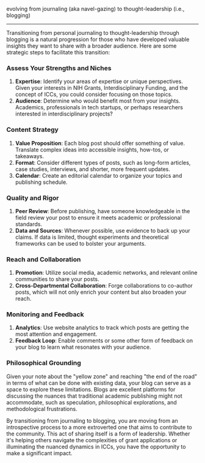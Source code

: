 evolving from journaling (aka navel-gazing) to thought-leadership (i.e., blogging)

---

Transitioning from personal journaling to thought-leadership through blogging is a natural progression for those who have developed valuable insights they want to share with a broader audience. Here are some strategic steps to facilitate this transition:

### Assess Your Strengths and Niches
1. **Expertise**: Identify your areas of expertise or unique perspectives. Given your interests in NIH Grants, Interdisciplinary Funding, and the concept of ICCs, you could consider focusing on those topics.
2. **Audience**: Determine who would benefit most from your insights. Academics, professionals in tech startups, or perhaps researchers interested in interdisciplinary projects?

### Content Strategy
1. **Value Proposition**: Each blog post should offer something of value. Translate complex ideas into accessible insights, how-tos, or takeaways.
2. **Format**: Consider different types of posts, such as long-form articles, case studies, interviews, and shorter, more frequent updates.
3. **Calendar**: Create an editorial calendar to organize your topics and publishing schedule.

### Quality and Rigor
1. **Peer Review**: Before publishing, have someone knowledgeable in the field review your post to ensure it meets academic or professional standards.
2. **Data and Sources**: Whenever possible, use evidence to back up your claims. If data is limited, thought experiments and theoretical frameworks can be used to bolster your arguments.

### Reach and Collaboration
1. **Promotion**: Utilize social media, academic networks, and relevant online communities to share your posts.
2. **Cross-Departmental Collaboration**: Forge collaborations to co-author posts, which will not only enrich your content but also broaden your reach.

### Monitoring and Feedback
1. **Analytics**: Use website analytics to track which posts are getting the most attention and engagement.
2. **Feedback Loop**: Enable comments or some other form of feedback on your blog to learn what resonates with your audience.

### Philosophical Grounding
Given your note about the "yellow zone" and reaching "the end of the road" in terms of what can be done with existing data, your blog can serve as a space to explore these limitations. Blogs are excellent platforms for discussing the nuances that traditional academic publishing might not accommodate, such as speculation, philosophical explorations, and methodological frustrations.

By transitioning from journaling to blogging, you are moving from an introspective process to a more extroverted one that aims to contribute to the community. This act of sharing itself is a form of leadership. Whether it's helping others navigate the complexities of grant applications or illuminating the nuanced dynamics in ICCs, you have the opportunity to make a significant impact.
